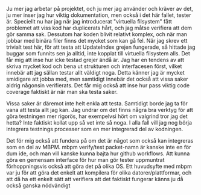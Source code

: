 Ju mer jag arbetar på projektet, och ju mer jag använder och kräver av det, ju mer inser jag hur viktig dokumentation, men också i det här fallet, tester är. Speciellt nu
har jag när jag introducerat "virtuella filsystem" fått problemet att viss kod har duplicerats hårt, och jag måtse verifiera att dem gör samma sak. Dessutom har koden blivit 
relativt komplex, och när man jobbar med binära filer finns det mycket som kan gå fel. När jag skrev ett trivialt test här, för att testa att UpdateIndex grejen fungerade, så hittade jag 
buggar som funnits sen ja alltid, inte kopplat till virtuella filsystem alls. Det får mig att inse hur icke testad grejer ändå är. Jag har en tendens av att skriva mycket kod
och bena ut strukturen och interfacesen först, vilket innebär att jag sällan testar allt väldigt noga. Detta känner jag är mycket smidigare att jobba med, men samtidigt innebär det också
att vissa saker aldrig någonsin verifierats. Det får mig också att inse hur pass viktig code coverage faktiskt är när man ska testa saker. 

Vissa saker är däremot inte helt enkla att testa. Samtidigt borde jag ta för vana att testa allt jag kan. Jag undrar om det finns några bra verktyg för att göra testningen mer rigorös,
har exempelvsi hört om valgrind tror jag det hetta? Inte faktiskt kollat upp så vet inte så noga. I alla fall vill jag nog börja integrera testnings processer som en mer integrerad del
av kodningen. 

Det för mig också att fundera på om det är något som också kan integreras som en del av MBPM. mbpm verify/test packet-namn är kanske inte en för dum ide, och man vill kanske kunna bajta
hur github workflows. Att kunna göra en gemensam interface för hur man gör tester uppmuntrat förhoppningsvis också att göra det på olika OS. Ett huvudsyfte med mbpm var ju för att göra
det enkelt att kompilera för olika datorer/plattformar, och att då ha ett enkelt sätt att verifiera att det faktiskt fungerar känns ju då också ganska nödvändigt